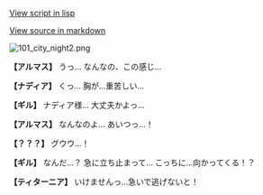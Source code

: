 [View script in lisp](../scripts/100104061.txt)

[View source in markdown](100104061.md)

![101_city_night2.png](../images/backgrounds/101_city_night2.png)

**【アルマス】**
うっ…
なんなの、この感じ…

**【ナディア】**
くっ…
胸が…重苦しい…

**【ギル】**
ナディア様…
大丈夫かよっ…

**【アルマス】**
なんなのよ…
あいつっ…！

**【？？？】**
グウウ…！

**【ギル】**
なんだ…？
急に立ち止まって…
こっちに…向かってくる！？

**【ティターニア】**
いけませんっ…急いで逃げないと！